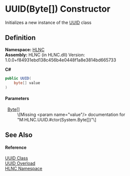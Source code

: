 # UUID(Byte[]) Constructor


Initializes a new instance of the <a href="T_HLNC_UUID">UUID</a> class



## Definition
**Namespace:** <a href="N_HLNC">HLNC</a>  
**Assembly:** HLNC (in HLNC.dll) Version: 1.0.0+f84931ebd138c456b4e0448f1a8e3814bd665733

**C#**
``` C#
public UUID(
	byte[] value
)
```



#### Parameters
<dl><dt>  <a href="https://learn.microsoft.com/dotnet/api/system.byte" target="_blank" rel="noopener noreferrer">Byte</a>[]</dt><dd>\[Missing &lt;param name="value"/&gt; documentation for "M:HLNC.UUID.#ctor(System.Byte[])"\]</dd></dl>

## See Also


#### Reference
<a href="T_HLNC_UUID">UUID Class</a>  
<a href="Overload_HLNC_UUID__ctor">UUID Overload</a>  
<a href="N_HLNC">HLNC Namespace</a>  

